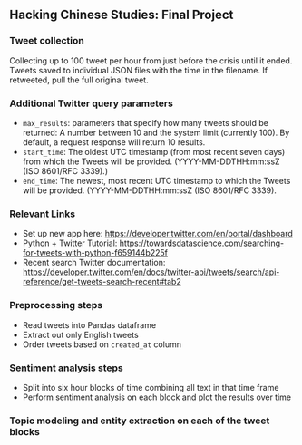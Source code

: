 ## Hacking Chinese Studies: Final Project

### Tweet collection
Collecting up to 100 tweet per hour from just before the crisis until it ended. 
Tweets saved to individual JSON files with the time in the filename. 
If retweeted, pull the full original tweet.

### Additional Twitter query parameters
- `max_results`: parameters that specify how many tweets should be returned: A number between 10 and the system limit (currently 100). By default, a request response will return 10 results.
- `start_time`: The oldest UTC timestamp (from most recent seven days) from which the Tweets will be provided. (YYYY-MM-DDTHH:mm:ssZ (ISO 8601/RFC 3339).)
- `end_time`: The newest, most recent UTC timestamp to which the Tweets will be provided. (YYYY-MM-DDTHH:mm:ssZ (ISO 8601/RFC 3339).

### Relevant Links
- Set up new app here: https://developer.twitter.com/en/portal/dashboard
- Python + Twitter Tutorial: https://towardsdatascience.com/searching-for-tweets-with-python-f659144b225f
- Recent search Twitter documentation: https://developer.twitter.com/en/docs/twitter-api/tweets/search/api-reference/get-tweets-search-recent#tab2

### Preprocessing steps
- Read tweets into Pandas dataframe
- Extract out only English tweets
- Order tweets based on `created_at` column

### Sentiment analysis steps
- Split into six hour blocks of time combining all text in that time frame
- Perform sentiment analysis on each block and plot the results over time

### Topic modeling and entity extraction on each of the tweet blocks